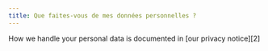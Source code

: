 ```yaml
---
title: Que faites-vous de mes données personnelles ?
---
```


How we handle your personal data is documented in \[our privacy notice\]\[2\]
